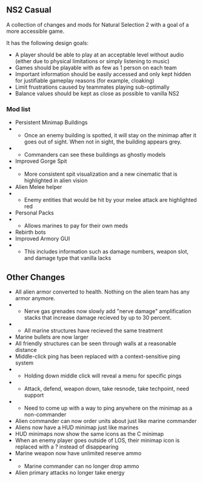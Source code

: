 ## NS2 Casual

A collection of changes and mods for Natural Selection 2 with a goal of a more accessible game.

It has the following design goals:

- A player should be able to play at an acceptable level without audio (either due to physical limitations or simply listening to music)
- Games should be playable with as few as 1 person on each team
- Important information should be easily accessed and only kept hidden for justifiable gameplay reasons (for example, cloaking)
- Limit frustrations caused by teammates playing sub-optimally
- Balance values should be kept as close as possible to vanilla NS2



### Mod list

- Persistent Minimap Buildings
- - Once an enemy building is spotted, it will stay on the minimap after it goes out of sight. When not in sight, the building appears grey.
- - Commanders can see these buildings as ghostly models
- Improved Gorge Spit
- - More consistent spit visualization and a new cinematic that is highlighted in alien vision
- Alien Melee helper
- - Enemy entities that would be hit by your melee attack are highlighted red
- Personal Packs
- - Allows marines to pay for their own meds
- Rebirth bots
- Improved Armory GUI
- - This includes information such as damage numbers, weapon slot, and damage type that vanilla lacks

## Other Changes

- All alien armor converted to health. Nothing on the alien team has any armor anymore.
- - Nerve gas grenades now slowly add "nerve damage" amplification stacks that increase damage recieved by up to 30 percent.
- - All marine structures have recieved the same treatment
- Marine bullets are now larger
- All friendly structures can be seen through walls at a reasonable distance
- Middle-click ping has been replaced with a context-sensitive ping system
- - Holding down middle click will reveal a menu for specific pings
- - Attack, defend, weapon down, take resnode, take techpoint, need support
- - Need to come up with a way to ping anywhere on the minimap as a non-commander
- Alien commander can now order units about just like marine commander
- Aliens now have a HUD minimap just like marines
- HUD minimaps now show the same icons as the C minimap
- When an enemy player goes outside of LOS, their minimap icon is replaced with a ? instead of disappearing
- Marine weapon now have unlimited reserve ammo
- - Marine commander can no longer drop ammo
- Alien primary attacks no longer take energy
